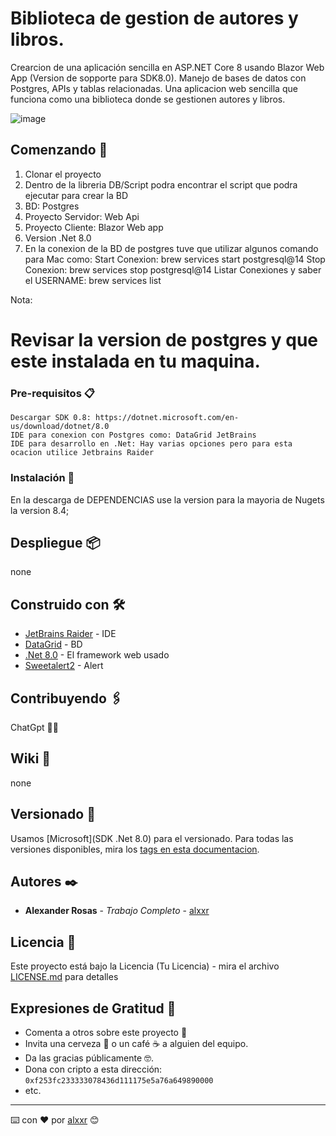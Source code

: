 # Biblioteca de gestion de autores y libros.

Crearcion de una aplicación sencilla en ASP.NET Core 8 usando Blazor Web App (Version de sopporte para SDK8.0).
Manejo de bases de datos con Postgres, APIs y tablas relacionadas. 
Una aplicacion web sencilla que funciona como una biblioteca donde se gestionen autores y libros.


![image](https://github.com/user-attachments/assets/4eb1391e-4737-4bd0-84b0-8c7fa3f26bb6)


## Comenzando 🚀

1. Clonar el proyecto
2. Dentro de la libreria DB/Script podra encontrar el script que podra ejecutar para crear la BD
3. BD: Postgres
4. Proyecto Servidor: Web Api
5. Proyecto Cliente: Blazor Web app
6. Version .Net 8.0
7. En la conexion de la BD de postgres tuve que utilizar algunos comando para Mac como:
Start Conexion: brew services start postgresql@14
Stop Conexion: brew services stop postgresql@14
Listar Conexiones y saber el USERNAME: brew services list

Nota: 
# Revisar la version de postgres y que este instalada en tu maquina.


### Pre-requisitos 📋

```
Descargar SDK 0.8: https://dotnet.microsoft.com/en-us/download/dotnet/8.0
IDE para conexion con Postgres como: DataGrid JetBrains
IDE para desarrollo en .Net: Hay varias opciones pero para esta ocacion utilice Jetbrains Raider
```

### Instalación 🔧

En la descarga de DEPENDENCIAS use la version para la mayoria de Nugets la version 8.4;


## Despliegue 📦

none

## Construido con 🛠️

* [JetBrains Raider](https://www.jetbrains.com/rider/) - IDE
* [DataGrid](https://www.jetbrains.com/datagrip/) - BD
* [.Net 8.0]([https://rometools.github.io/rome/](https://dotnet.microsoft.com/en-us/download/dotnet/8.0)) - El framework web usado
* [Sweetalert2](https://github.com/Basaingeal/Razor.SweetAlert2) - Alert

## Contribuyendo 🖇️

ChatGpt 🫣🤭

## Wiki 📖

none

## Versionado 📌

Usamos [Microsoft](SDK .Net 8.0) para el versionado. Para todas las versiones disponibles, mira los [tags en esta documentacion](https://dotnet.microsoft.com/en-us/download/dotnet/8.0).

## Autores ✒️

* **Alexander Rosas** - *Trabajo Completo* - [alxxr](https://github.com/alxxr/)


## Licencia 📄

Este proyecto está bajo la Licencia (Tu Licencia) - mira el archivo [LICENSE.md](LICENSE.md) para detalles

## Expresiones de Gratitud 🎁

* Comenta a otros sobre este proyecto 📢
* Invita una cerveza 🍺 o un café ☕ a alguien del equipo. 
* Da las gracias públicamente 🤓.
* Dona con cripto a esta dirección: `0xf253fc233333078436d111175e5a76a649890000`
* etc.



---
⌨️ con ❤️ por [alxxr](https://github.com/alxxr/) 😊
